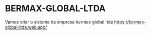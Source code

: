 # BERMAX-GLOBAL-LTDA
Vamos criar o sistema da empresa bermax global ltda
https://bermax-global-ltda.web.app/
